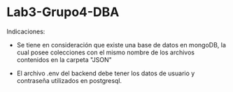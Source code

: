 # Lab3-Grupo4-DBA

Indicaciones:

- Se tiene en consideración que existe una base de datos en mongoDB, la cual posee colecciones con el mismo nombre de los archivos contenidos en la carpeta "JSON"

- El archivo .env del backend debe tener los datos de usuario y contraseña utilizados en postgresql.